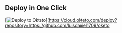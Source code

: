 
## Deploy in One Click

[![Deploy to Okteto](https://okteto.com/develop-okteto.svg)](https://cloud.okteto.com/deploy?repository=https://github.com/luisdaniel1709/oketo
